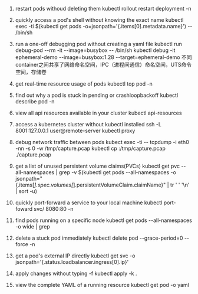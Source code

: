 1. restart pods withoud deleting them
kubectl rollout restart deployment <deployment-name> -n <namepsace>

2. quickly access a pod's shell without knowing the exact name
kubectl exec -ti $(kubectl get pods -o=jsonpath='{.items[0].metadata.name}') -- /bin/sh

3. run a one-off debugging pod without creating a yaml file
kubectl run debug-pod --rm -it --image=busybox -- /bin/sh
kubectl debug -it ephemeral-demo --image=busybox:1.28 --target=ephemeral-demo
不同container之间共享了网络命名空间，IPC（进程间通信）命名空间，UTS命令空间，存储卷



4. get real-time resource usage of pods
kubectl top pod -n <namespace>


5. find out why a pod is stuck in pending or crashloopbackoff
kubectl describe pod <pod-name> -n <namespace>

6. view all api resources available in your cluster
kubectl api-resources

7. access a kubernetes cluster without kubectl installed
ssh -L 8001:127.0.0.1 user@remote-server
kubectl proxy

8. debug network traffic between pods
kubect exec -ti <pod-name> -- tcpdump -i eth0 -nn -s 0 -w /tmp/capture.pcap
kubectl cp <pod-name>:/tmp/capture.pcap ./capture.pcap

9. get a list of unused persistent volume claims(PVCs)
kubectl get pvc --all-namespaces | grep -v $(kubectl get pods --all-namespaces -o jsonpath="{.items[*].spec.volumes[*].persistentVolumeClaim.claimName}" | tr ' ' '\n' | sort -u)

10. quickly port-forward a service to your local machine
kubectl port-foward svc/<service-name> 8080:80 -n <namespace>

11. find pods running on a specific node
kubectl get pods --all-namespaces -o wide | grep <node-name>

12. delete a stuck pod immediately
kubectl delete pod <pod-name> --grace-period=0 --force -n <namespace>

13. get a pod's external IP directly
kubectl get svc <service-name> -o jsonpath='{.status.loadbalancer.ingress[0].ip}'

14. apply changes without typing -f <filename>
kubectl apply -k .

15. view the complete YAML of a running resource
kubectl get pod <pod-name> -o yaml
